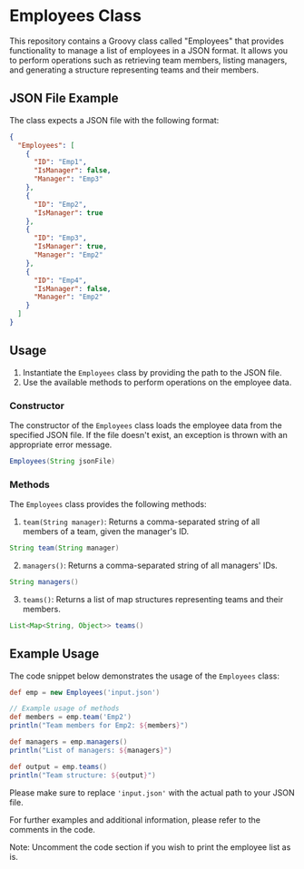 # Employees Class

This repository contains a Groovy class called "Employees" that provides functionality to manage a list of employees in a JSON format. It allows you to perform operations such as retrieving team members, listing managers, and generating a structure representing teams and their members.

## JSON File Example

The class expects a JSON file with the following format:

```json
{
  "Employees": [
    {
      "ID": "Emp1",
      "IsManager": false,
      "Manager": "Emp3"
    },
    {
      "ID": "Emp2",
      "IsManager": true
    },
    {
      "ID": "Emp3",
      "IsManager": true,
      "Manager": "Emp2"
    },
    {
      "ID": "Emp4",
      "IsManager": false,
      "Manager": "Emp2"
    }
  ]
}
```

## Usage

1. Instantiate the `Employees` class by providing the path to the JSON file.
2. Use the available methods to perform operations on the employee data.

### Constructor

The constructor of the `Employees` class loads the employee data from the specified JSON file. If the file doesn't exist, an exception is thrown with an appropriate error message.

```groovy
Employees(String jsonFile)
```

### Methods

The `Employees` class provides the following methods:

1. `team(String manager)`: Returns a comma-separated string of all members of a team, given the manager's ID.

```groovy
String team(String manager)
```

2. `managers()`: Returns a comma-separated string of all managers' IDs.

```groovy
String managers()
```

3. `teams()`: Returns a list of map structures representing teams and their members.

```groovy
List<Map<String, Object>> teams()
```

## Example Usage

The code snippet below demonstrates the usage of the `Employees` class:

```groovy
def emp = new Employees('input.json')

// Example usage of methods
def members = emp.team('Emp2')
println("Team members for Emp2: ${members}")

def managers = emp.managers()
println("List of managers: ${managers}")

def output = emp.teams()
println("Team structure: ${output}")
```

Please make sure to replace `'input.json'` with the actual path to your JSON file.

For further examples and additional information, please refer to the comments in the code.

Note: Uncomment the code section if you wish to print the employee list as is.
